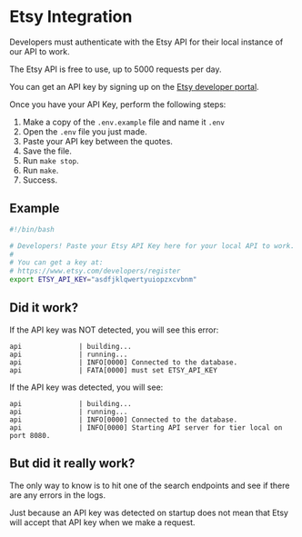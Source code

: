 # Etsy Integration

Developers must authenticate with the Etsy API for their local instance of our
API to work.

The Etsy API is free to use, up to 5000 requests per day.

You can get an API key by signing up on the
[Etsy developer portal](https://www.etsy.com/developers/register).

Once you have your API Key, perform the following steps:

1. Make a copy of the `.env.example` file and name it `.env`
1. Open the `.env` file you just made.
1. Paste your API key between the quotes.
1. Save the file.
1. Run `make stop`.
1. Run `make`.
1. Success.

## Example

```sh
#!/bin/bash

# Developers! Paste your Etsy API Key here for your local API to work.
#
# You can get a key at:
# https://www.etsy.com/developers/register
export ETSY_API_KEY="asdfjklqwertyuiopzxcvbnm"
```

## Did it work?

If the API key was NOT detected, you will see this error:

```log
api              | building...
api              | running...
api              | INFO[0000] Connected to the database.
api              | FATA[0000] must set ETSY_API_KEY
```

If the API key was detected, you will see:

```log
api              | building...
api              | running...
api              | INFO[0000] Connected to the database.
api              | INFO[0000] Starting API server for tier local on port 8080.
```

## But did it really work?

The only way to know is to hit one of the search endpoints and see if there are
any errors in the logs.

Just because an API key was detected on startup does not mean that Etsy will
accept that API key when we make a request.
